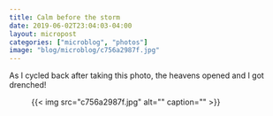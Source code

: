 ```yaml
---
title: Calm before the storm
date: 2019-06-02T23:04:03-04:00
layout: micropost
categories: ["microblog", "photos"]
image: "blog/microblog/c756a2987f.jpg"
---
```


As I cycled back after taking this photo, the heavens opened and I got drenched!

<figure class="photo">
  {{< img src="c756a2987f.jpg" alt="" caption="" >}}

</figure>



